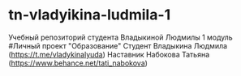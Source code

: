 # tn-vladyikina-ludmila-1
Учебный репозиторий студента Владыкиной Людмилы 1 модуль
#Личный проект "Образование"
Студент Владыкина Людмила (https://t.me/vladykinalyuda)
Наставник Набокова Татьяна (https://www.behance.net/tati_nabokova)